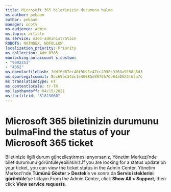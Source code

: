 ```yaml
---
title: Microsoft 365 biletinizin durumunu bulma
ms.author: pebaum
author: pebaum
manager: scotv
ms.audience: Admin
ms.topic: article
ms.service: o365-administration
ROBOTS: NOINDEX, NOFOLLOW
localization_priority: Priority
ms.collection: Adm_O365
munlocking-an-account s.custom:
- "9002251"
- "4362"
ms.openlocfilehash: 3ddf6b87ec40f9b91e47cc2938c9160a9158a8d3
ms.sourcegitcommit: 8bc60ec34bc1e40685e3976576e04a2623f63a7c
ms.translationtype: HT
ms.contentlocale: tr-TR
ms.lasthandoff: 04/15/2021
ms.locfileid: "51813060"
---
```

# <a name="find-the-status-of-your-microsoft-365-ticket"></a><span data-ttu-id="77f54-102">Microsoft 365 biletinizin durumunu bulma</span><span class="sxs-lookup"><span data-stu-id="77f54-102">Find the status of your Microsoft 365 ticket</span></span>

<span data-ttu-id="77f54-103">Biletinizle ilgili durum güncelleştirmesi arıyorsanız, Yönetim Merkezi’nde bilet durumunu görüntüleyebilirsiniz.</span><span class="sxs-lookup"><span data-stu-id="77f54-103">If you are looking for a status update on your ticket, you can view the ticket status in the Admin Center.</span></span> <span data-ttu-id="77f54-104">Yönetim Merkezi’nde **Tümünü Göster > Destek**’e ve sonra da **Servis isteklerini görüntüle**’ye tıklayın.</span><span class="sxs-lookup"><span data-stu-id="77f54-104">From the Admin Center, click **Show All > Support**, then click **View service requests**.</span></span>
